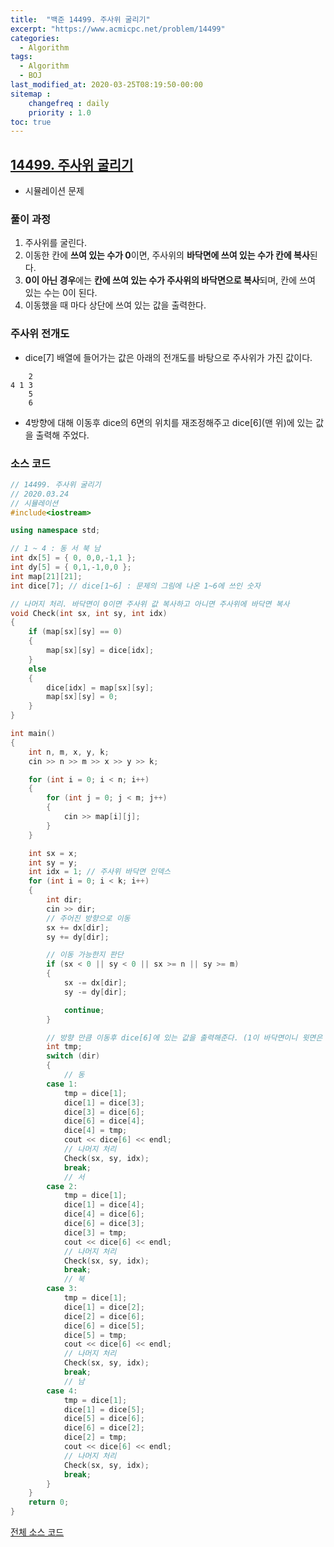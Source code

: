 ```yaml
---
title:  "백준 14499. 주사위 굴리기"
excerpt: "https://www.acmicpc.net/problem/14499"
categories:
  - Algorithm
tags:
  - Algorithm
  - BOJ
last_modified_at: 2020-03-25T08:19:50-00:00
sitemap :
    changefreq : daily
    priority : 1.0
toc: true
---
```


## [14499. 주사위 굴리기](https://www.acmicpc.net/problem/14499)
- 시뮬레이션 문제

### 풀이 과정
1. 주사위를 굴린다.
2. 이동한 칸에 **쓰여 있는 수가 0**이면, 주사위의 **바닥면에 쓰여 있는 수가 칸에 복사**된다.
3. **0이 아닌 경우**에는 **칸에 쓰여 있는 수가 주사위의 바닥면으로 복사**되며, 칸에 쓰여 있는 수는 0이 된다.
4. 이동했을 때 마다 상단에 쓰여 있는 값을 출력한다.

### 주사위 전개도
- dice[7] 배열에 들어가는 값은 아래의 전개도를 바탕으로 주사위가 가진 값이다.
```
    2
4 1 3
    5
    6
```
- 4방향에 대해 이동후 dice의 6면의 위치를 재조정해주고 dice[6](맨 위)에 있는 값을 출력해 주었다.

### 소스 코드
```cpp
// 14499. 주사위 굴리기
// 2020.03.24
// 시뮬레이션
#include<iostream>

using namespace std;

// 1 ~ 4 : 동 서 북 남
int dx[5] = { 0, 0,0,-1,1 };
int dy[5] = { 0,1,-1,0,0 };
int map[21][21];
int dice[7]; // dice[1~6] : 문제의 그림에 나온 1~6에 쓰인 숫자

// 나머지 처리. 바닥면이 0이면 주사위 값 복사하고 아니면 주사위에 바닥면 복사
void Check(int sx, int sy, int idx)
{
    if (map[sx][sy] == 0)
    {
        map[sx][sy] = dice[idx];
    }
    else
    {
        dice[idx] = map[sx][sy];
        map[sx][sy] = 0;
    }
}

int main()
{
    int n, m, x, y, k;
    cin >> n >> m >> x >> y >> k;

    for (int i = 0; i < n; i++)
    {
        for (int j = 0; j < m; j++)
        {
            cin >> map[i][j];
        }
    }

    int sx = x;
    int sy = y;
    int idx = 1; // 주사위 바닥면 인덱스
    for (int i = 0; i < k; i++)
    {
        int dir;
        cin >> dir;
        // 주어진 방향으로 이동
        sx += dx[dir];
        sy += dy[dir];

        // 이동 가능한지 판단
        if (sx < 0 || sy < 0 || sx >= n || sy >= m)
        {
            sx -= dx[dir];
            sy -= dy[dir];

            continue;
        }

        // 방향 만큼 이동후 dice[6]에 있는 값을 출력해준다. (1이 바닥면이니 윗면은 6).
        int tmp;
        switch (dir)
        {
            // 동
        case 1:
            tmp = dice[1];
            dice[1] = dice[3];
            dice[3] = dice[6];
            dice[6] = dice[4];
            dice[4] = tmp;
            cout << dice[6] << endl;
            // 나머지 처리
            Check(sx, sy, idx);
            break;
            // 서
        case 2:
            tmp = dice[1];
            dice[1] = dice[4];
            dice[4] = dice[6];
            dice[6] = dice[3];
            dice[3] = tmp;
            cout << dice[6] << endl;
            // 나머지 처리
            Check(sx, sy, idx);
            break;
            // 북
        case 3:
            tmp = dice[1];
            dice[1] = dice[2];
            dice[2] = dice[6];
            dice[6] = dice[5];
            dice[5] = tmp;
            cout << dice[6] << endl;
            // 나머지 처리
            Check(sx, sy, idx);
            break;
            // 남
        case 4:
            tmp = dice[1];
            dice[1] = dice[5];
            dice[5] = dice[6];
            dice[6] = dice[2];
            dice[2] = tmp;
            cout << dice[6] << endl;
            // 나머지 처리
            Check(sx, sy, idx);
            break;
        }
    }
    return 0;
}
```

[전체 소스 코드](https://github.com/tdm1223/Algorithm/blob/master/acmicpc.net/source/14499.cpp)